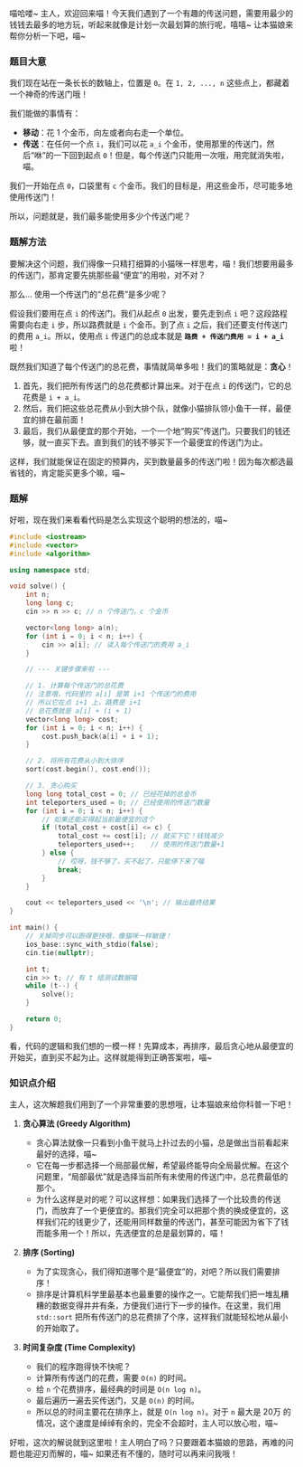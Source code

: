 喵哈喽~ 主人，欢迎回来喵！今天我们遇到了一个有趣的传送问题，需要用最少的钱钱去最多的地方玩，听起来就像是计划一次最划算的旅行呢，嘻嘻~ 让本猫娘来帮你分析一下吧，喵~

### 题目大意

我们现在站在一条长长的数轴上，位置是 `0`。在 `1, 2, ..., n` 这些点上，都藏着一个神奇的传送门哦！

我们能做的事情有：
*   **移动**：花 1 个金币，向左或者向右走一个单位。
*   **传送**：在任何一个点 `i`，我们可以花 `a_i` 个金币，使用那里的传送门，然后“咻”的一下回到起点 `0`！但是，每个传送门只能用一次哦，用完就消失啦，喵。

我们一开始在点 `0`，口袋里有 `c` 个金币。我们的目标是，用这些金币，尽可能多地使用传送门！

所以，问题就是，我们最多能使用多少个传送门呢？

### 题解方法

要解决这个问题，我们得像一只精打细算的小猫咪一样思考，喵！我们想要用最多的传送门，那肯定要先挑那些最“便宜”的用啦，对不对？

那么... 使用一个传送门的“总花费”是多少呢？

假设我们要用在点 `i` 的传送门。我们从起点 `0` 出发，要先走到点 `i` 吧？这段路程需要向右走 `i` 步，所以路费就是 `i` 个金币。到了点 `i` 之后，我们还要支付传送门的费用 `a_i`。所以，使用点 `i` 传送门的总成本就是 **`路费 + 传送门费用 = i + a_i`** 啦！

既然我们知道了每个传送门的总花费，事情就简单多啦！我们的策略就是：**贪心**！

1.  首先，我们把所有传送门的总花费都计算出来。对于在点 `i` 的传送门，它的总花费是 `i + a_i`。
2.  然后，我们把这些总花费从小到大排个队，就像小猫排队领小鱼干一样，最便宜的排在最前面！
3.  最后，我们从最便宜的那个开始，一个一个地“购买”传送门。只要我们的钱还够，就一直买下去。直到我们的钱不够买下一个最便宜的传送门为止。

这样，我们就能保证在固定的预算内，买到数量最多的传送门啦！因为每次都选最省钱的，肯定能买更多个嘛，喵~

### 题解

好啦，现在我们来看看代码是怎么实现这个聪明的想法的，喵~

```cpp
#include <iostream>
#include <vector>
#include <algorithm>

using namespace std;

void solve() {
    int n;
    long long c;
    cin >> n >> c; // n 个传送门，c 个金币

    vector<long long> a(n);
    for (int i = 0; i < n; i++) {
        cin >> a[i]; // 读入每个传送门的费用 a_i
    }

    // --- 关键步骤来啦 ---

    // 1. 计算每个传送门的总花费
    // 注意哦，代码里的 a[i] 是第 i+1 个传送门的费用
    // 所以它在点 i+1 上，路费是 i+1
    // 总花费就是 a[i] + (i + 1)
    vector<long long> cost;
    for (int i = 0; i < n; i++) {
        cost.push_back(a[i] + i + 1);
    }

    // 2. 将所有花费从小到大排序
    sort(cost.begin(), cost.end());

    // 3. 贪心购买
    long long total_cost = 0; // 已经花掉的总金币
    int teleporters_used = 0; // 已经使用的传送门数量
    for (int i = 0; i < n; i++) {
        // 如果还能买得起当前最便宜的这个
        if (total_cost + cost[i] <= c) {
            total_cost += cost[i]; // 就买下它！钱钱减少
            teleporters_used++;    // 使用的传送门数量+1
        } else {
            // 哎呀，钱不够了，买不起了，只能停下来了喵
            break;
        }
    }

    cout << teleporters_used << '\n'; // 输出最终结果
}

int main() {
    // 关掉同步可以跑得更快哦，像猫咪一样敏捷！
    ios_base::sync_with_stdio(false);
    cin.tie(nullptr);

    int t;
    cin >> t; // 有 t 组测试数据喵
    while (t--) {
        solve();
    }

    return 0;
}
```

看，代码的逻辑和我们想的一模一样！先算成本，再排序，最后贪心地从最便宜的开始买，直到买不起为止。这样就能得到正确答案啦，喵~

### 知识点介绍

主人，这次解题我们用到了一个非常重要的思想哦，让本猫娘来给你科普一下吧！

1.  **贪心算法 (Greedy Algorithm)**
    *   贪心算法就像一只看到小鱼干就马上扑过去的小猫，总是做出当前看起来最好的选择，喵~
    *   它在每一步都选择一个局部最优解，希望最终能导向全局最优解。在这个问题里，“局部最优”就是选择当前所有未使用的传送门中，总花费最低的那个。
    *   为什么这样是对的呢？可以这样想：如果我们选择了一个比较贵的传送门，而放弃了一个更便宜的。那我们完全可以把那个贵的换成便宜的，这样我们花的钱更少了，还能用同样数量的传送门，甚至可能因为省下了钱而能多用一个！所以，先选便宜的总是最划算的，喵！

2.  **排序 (Sorting)**
    *   为了实现贪心，我们得知道哪个是“最便宜”的，对吧？所以我们需要排序！
    *   排序是计算机科学里最基本也最重要的操作之一。它能帮我们把一堆乱糟糟的数据变得井井有条，方便我们进行下一步的操作。在这里，我们用 `std::sort` 把所有传送门的总花费排了个序，这样我们就能轻松地从最小的开始取了。

3.  **时间复杂度 (Time Complexity)**
    *   我们的程序跑得快不快呢？
    *   计算所有传送门的花费，需要 `O(n)` 的时间。
    *   给 `n` 个花费排序，最经典的时间是 `O(n log n)`。
    *   最后遍历一遍去买传送门，又是 `O(n)` 的时间。
    *   所以总的时间主要花在排序上，就是 `O(n log n)`。对于 `n` 最大是 20万 的情况，这个速度是绰绰有余的，完全不会超时，主人可以放心啦，喵~

好啦，这次的解说就到这里啦！主人明白了吗？只要跟着本猫娘的思路，再难的问题也能迎刃而解的，喵~ 如果还有不懂的，随时可以再来问我哦！